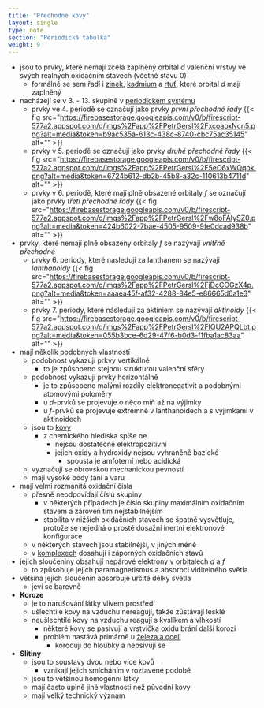 ```yaml
---
title: "Přechodné kovy"
layout: single
type: note
section: "Periodická tabulka"
weight: 9
---
```

- jsou to prvky, které nemají zcela zaplněný orbital $d$ valenční vrstvy ve svých realných oxidačním stavech (včetně stavu $0$)
    - formálně se sem řadí i [zinek](/notes/research/chemistry/inorganic-chemistry/periodic-table/zinc), [kadmium](/notes/research/chemistry/inorganic-chemistry/periodic-table/cadmium) a [rtuť](/notes/research/chemistry/inorganic-chemistry/periodic-table/mercury), které orbital $d$ mají zaplněný
- nacházejí se v 3. - 13. skupině v [periodickém systému](/notes/research/chemistry/inorganic-chemistry/periodic-table/periodic-table-of-elements)
    - prvky ve 4. periodě se označují jako prvky _první přechodné řady_
        {{< fig src="https://firebasestorage.googleapis.com/v0/b/firescript-577a2.appspot.com/o/imgs%2Fapp%2FPetrGersl%2FxcoaoxNcn5.png?alt=media&token=b9ac535a-613c-438c-8740-cbc75ac35145" alt="" >}}
    - prvky v 5. periodě se označují jako prvky _druhé přechodné řady_
        {{< fig src="https://firebasestorage.googleapis.com/v0/b/firescript-577a2.appspot.com/o/imgs%2Fapp%2FPetrGersl%2F5eO6xWQqok.png?alt=media&token=6724b612-db2b-45b8-a32c-110613b4711d" alt="" >}}
    - prvky v 6. periodě, které mají plně obsazené orbitaly $f$ se označují jako prvky _třetí přechodné řady_
        {{< fig src="https://firebasestorage.googleapis.com/v0/b/firescript-577a2.appspot.com/o/imgs%2Fapp%2FPetrGersl%2Fw8oFAIySZ0.png?alt=media&token=424b6022-7bae-4505-9509-9fe0dcad938b" alt="" >}}
- prvky, které nemají plně obsazeny orbitaly $f$ se nazývají _vnitřně přechodné_
    - prvky 6. periody, které nasledují za lanthanem se nazývají _lanthanoidy_
        {{< fig src="https://firebasestorage.googleapis.com/v0/b/firescript-577a2.appspot.com/o/imgs%2Fapp%2FPetrGersl%2FjDcCOGzX4p.png?alt=media&token=aaaea45f-af32-4288-84e5-e86665d6a1e3" alt="" >}}
    - prvky 7. periody, které následují za aktiniem se nazývají _aktinoidy_
        {{< fig src="https://firebasestorage.googleapis.com/v0/b/firescript-577a2.appspot.com/o/imgs%2Fapp%2FPetrGersl%2FIQU2APQLbt.png?alt=media&token=055b3bce-6d29-47f6-b0d3-f1fba1ac83aa" alt="" >}}
- mají několik podobných vlastností
    - podobnost vykazují prkvy vertikálně
        - to je způsobeno stejnou strukturou valenční sféry
    - podobnost vykazují prvky horizontálně
        - je to způsobeno malými rozdíly elektronegativit a podobnými atomovými poloměry
        - u $d$-prvků se projevuje o něco míň až na výjimky
        - u $f$-prvků se projevuje extrémně v lanthanoidech a s výjimkami v aktinoidech
    - jsou to [kovy](/notes/research/chemistry/inorganic-chemistry/general-inorganic-chemistry/metals)
        - z chemického hlediska spíše ne
            - nejsou dostatečně elektropozitivní
            - jejich oxidy a hydroxidy nejsou vyhraněně bazické
                - spousta je amfoterní nebo acidická
    - vyznačují se obrovskou mechanickou pevností
    - mají vysoké body tání a varu
- mají velmi rozmanitá oxidační čísla
    - přesně neodpovídají číslu skupiny
        - v některých případech je čislo skupiny maximálním oxidačním stavem a zároveň tím nejstabilnějším
        - stabilita v nižších oxidačních stavech se špatně vysvětluje, protože se nejedná o prosté dosažní inertní elektronové konfigurace
    - v některých stavech jsou stabilnější, v jiných méně
    - v [komplexech](/notes/research/chemistry/inorganic-chemistry/general-inorganic-chemistry/complex-compounds) dosahují i záporných oxidačních stavů
- jejich sloučeniny obsahují nepárové elektrony v orbitalech $d$ a $f$
    - to způsobuje jejich paramagnetismus a absorbci viditelného světla
- většina jejich sloučenin absorbuje určité délky světla
    - jeví se barevně
- **Koroze**
    - je to narušování látky vlivem prostředí
    - ušlechtilé kovy na vzduchu nereagují, takže zůstávají lesklé
    - neušlechtilé kovy na vzduchu reagují s kyslíkem a vlhkostí
        - některé kovy se pasivují a vrstvička oxidu brání další korozi
        - problém nastává primárně u [železa a oceli](/notes/research/chemistry/inorganic-chemistry/periodic-table/iron)
            - korodují do hloubky a nepsivují se
- **Slitiny**
    - jsou to soustavy dvou nebo více kovů
        - vznikají jejich smícháním v roztavené podobě
    - jsou to většinou homogenní látky
    - mají často úplně jiné vlastnosti než původní kovy
    - mají velký technický význam